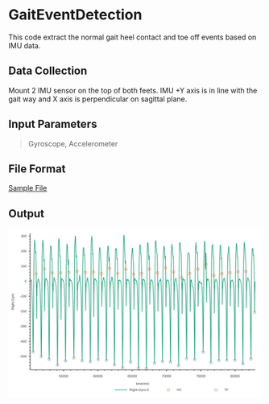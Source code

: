 # GaitEventDetection
This code extract the normal gait heel contact and toe off events based on IMU data.

## Data Collection
Mount 2 IMU sensor on the top of both feets. IMU +Y axis is in line with the gait way and X axis is perpendicular on sagittal plane.

## Input Parameters
> Gyroscope, Accelerometer

## File Format
[Sample File](/GaitEventDetection/documents/test.csv)


## Output
![This is an image](/GaitEventDetection/readme.svg)
